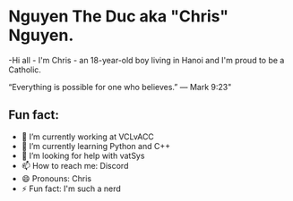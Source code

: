 # Nguyen The Duc aka "Chris" Nguyen.

-Hi all - I'm Chris - an 18-year-old boy living in Hanoi and I'm proud to be a Catholic.


“Everything is possible for one who believes.” — Mark 9:23"

## Fun fact:


- 🔭 I’m currently working at VCLvACC
- 🌱 I’m currently learning Python and C++
- 🤔 I’m looking for help with vatSys
- 📫 How to reach me: Discord
- 😄 Pronouns: Chris
- ⚡ Fun fact: I'm such a nerd
